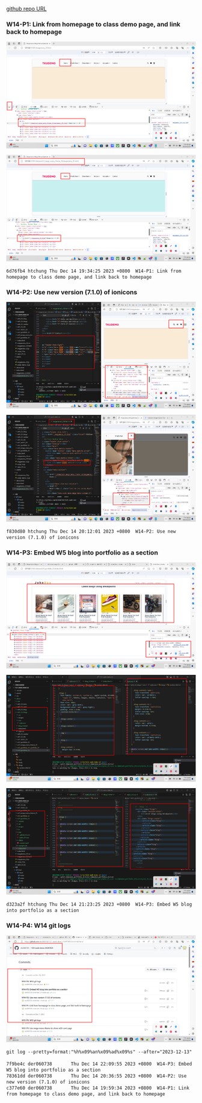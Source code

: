 [github repo URL](https://github.com/der060738/1121-sweb-demo-212417025.git)

### W14-P1: Link from homepage to class demo page, and link back to homepage
 
![](w14-p1-1.png)
 
![](w14-p1-2.png)
 
```
6d76fb4 htchung Thu Dec 14 19:34:25 2023 +0800  W14-P1: Link from homepage to class demo page, and link back to homepage
```

### W14-P2: Use new version (7.1.0) of ionicons
 
![](w14-p2-1.png)
 
![](w14-p2-2.png)
 
```
f830d80 htchung Thu Dec 14 20:12:01 2023 +0800  W14-P2: Use new version (7.1.0) of ionicons
```

### W14-P3: Embed W5 blog into portfolio as a section
 
![](w14-p3-1.png)
 
![](w14-p3-2.png)
 
![](w14-p3-3.png)
 
```
d323a2f htchung Thu Dec 14 21:23:25 2023 +0800  W14-P3: Embed W5 blog into portfolio as a section
```

### W14-P4: W14 git logs
 
![](w14-p4.png)
 
```
git log --pretty=format:"%h%x09%an%x09%ad%x09%s" --after="2023-12-13"
 
7f9be4c der060738       Thu Dec 14 22:09:55 2023 +0800  W14-P3: Embed W5 blog into portfolio as a section
78361dd der060738       Thu Dec 14 20:36:55 2023 +0800  W14-P2: Use new version (7.1.0) of ionicons
c377e60 der060738       Thu Dec 14 19:59:34 2023 +0800  W14-P1: Link from homepage to class demo page, and link back to homepage 
```